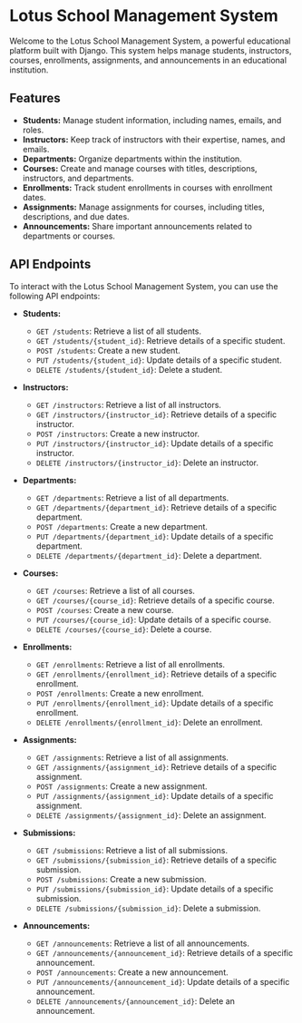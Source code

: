 # Lotus School Management System

Welcome to the Lotus School Management System, a powerful educational platform built with Django. This system helps manage students, instructors, courses, enrollments, assignments, and announcements in an educational institution.

## Features

- **Students:** Manage student information, including names, emails, and roles.
- **Instructors:** Keep track of instructors with their expertise, names, and emails.
- **Departments:** Organize departments within the institution.
- **Courses:** Create and manage courses with titles, descriptions, instructors, and departments.
- **Enrollments:** Track student enrollments in courses with enrollment dates.
- **Assignments:** Manage assignments for courses, including titles, descriptions, and due dates.
- **Announcements:** Share important announcements related to departments or courses.

## API Endpoints

To interact with the Lotus School Management System, you can use the following API endpoints:

- **Students:**
  - `GET /students`: Retrieve a list of all students.
  - `GET /students/{student_id}`: Retrieve details of a specific student.
  - `POST /students`: Create a new student.
  - `PUT /students/{student_id}`: Update details of a specific student.
  - `DELETE /students/{student_id}`: Delete a student.

- **Instructors:**
  - `GET /instructors`: Retrieve a list of all instructors.
  - `GET /instructors/{instructor_id}`: Retrieve details of a specific instructor.
  - `POST /instructors`: Create a new instructor.
  - `PUT /instructors/{instructor_id}`: Update details of a specific instructor.
  - `DELETE /instructors/{instructor_id}`: Delete an instructor.

- **Departments:**
  - `GET /departments`: Retrieve a list of all departments.
  - `GET /departments/{department_id}`: Retrieve details of a specific department.
  - `POST /departments`: Create a new department.
  - `PUT /departments/{department_id}`: Update details of a specific department.
  - `DELETE /departments/{department_id}`: Delete a department.

- **Courses:**
  - `GET /courses`: Retrieve a list of all courses.
  - `GET /courses/{course_id}`: Retrieve details of a specific course.
  - `POST /courses`: Create a new course.
  - `PUT /courses/{course_id}`: Update details of a specific course.
  - `DELETE /courses/{course_id}`: Delete a course.

- **Enrollments:**
  - `GET /enrollments`: Retrieve a list of all enrollments.
  - `GET /enrollments/{enrollment_id}`: Retrieve details of a specific enrollment.
  - `POST /enrollments`: Create a new enrollment.
  - `PUT /enrollments/{enrollment_id}`: Update details of a specific enrollment.
  - `DELETE /enrollments/{enrollment_id}`: Delete an enrollment.

- **Assignments:**
  - `GET /assignments`: Retrieve a list of all assignments.
  - `GET /assignments/{assignment_id}`: Retrieve details of a specific assignment.
  - `POST /assignments`: Create a new assignment.
  - `PUT /assignments/{assignment_id}`: Update details of a specific assignment.
  - `DELETE /assignments/{assignment_id}`: Delete an assignment.

- **Submissions:**
  - `GET /submissions`: Retrieve a list of all submissions.
  - `GET /submissions/{submission_id}`: Retrieve details of a specific submission.
  - `POST /submissions`: Create a new submission.
  - `PUT /submissions/{submission_id}`: Update details of a specific submission.
  - `DELETE /submissions/{submission_id}`: Delete a submission.

- **Announcements:**
  - `GET /announcements`: Retrieve a list of all announcements.
  - `GET /announcements/{announcement_id}`: Retrieve details of a specific announcement.
  - `POST /announcements`: Create a new announcement.
  - `PUT /announcements/{announcement_id}`: Update details of a specific announcement.
  - `DELETE /announcements/{announcement_id}`: Delete an announcement.

